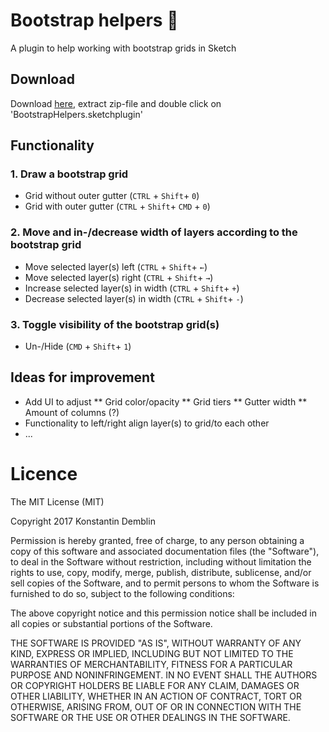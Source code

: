 # Bootstrap helpers :gem:
A plugin to help working with bootstrap grids in Sketch

## Download
Download [here](https://github.com/konki-vienna/sketch-bootstrap-helpers/blob/master/versions/BootstrapHelpers_v.0.0.9.zip?raw=true), extract zip-file and double click on 'BootstrapHelpers.sketchplugin'

## Functionality

### 1. Draw a bootstrap grid
* Grid without outer gutter (`CTRL` + `Shift`+ `0`)
* Grid with outer gutter (`CTRL` + `Shift`+ `CMD` + `0`)  

### 2. Move and in-/decrease width of layers according to the bootstrap grid
* Move selected layer(s) left (`CTRL` + `Shift`+ `←`)
* Move selected layer(s) right (`CTRL` + `Shift`+ `→`)
* Increase selected layer(s) in width (`CTRL` + `Shift`+ `+`)
* Decrease selected layer(s) in width (`CTRL` + `Shift`+ `-`)

### 3. Toggle visibility of the bootstrap grid(s)
* Un-/Hide (`CMD` + `Shift`+ `1`)

## Ideas for improvement
* Add UI to adjust
** Grid color/opacity
** Grid tiers
** Gutter width
** Amount of columns (?)
* Functionality to left/right align layer(s) to grid/to each other
* ...


# Licence
The MIT License (MIT)

Copyright 2017 Konstantin Demblin

Permission is hereby granted, free of charge, to any person obtaining a copy of this software and associated documentation files (the "Software"), to deal in the Software without restriction, including without limitation the rights to use, copy, modify, merge, publish, distribute, sublicense, and/or sell copies of the Software, and to permit persons to whom the Software is furnished to do so, subject to the following conditions:

The above copyright notice and this permission notice shall be included in all copies or substantial portions of the Software.

THE SOFTWARE IS PROVIDED "AS IS", WITHOUT WARRANTY OF ANY KIND, EXPRESS OR IMPLIED, INCLUDING BUT NOT LIMITED TO THE WARRANTIES OF MERCHANTABILITY, FITNESS FOR A PARTICULAR PURPOSE AND NONINFRINGEMENT. IN NO EVENT SHALL THE AUTHORS OR COPYRIGHT HOLDERS BE LIABLE FOR ANY CLAIM, DAMAGES OR OTHER LIABILITY, WHETHER IN AN ACTION OF CONTRACT, TORT OR OTHERWISE, ARISING FROM, OUT OF OR IN CONNECTION WITH THE SOFTWARE OR THE USE OR OTHER DEALINGS IN THE SOFTWARE.
